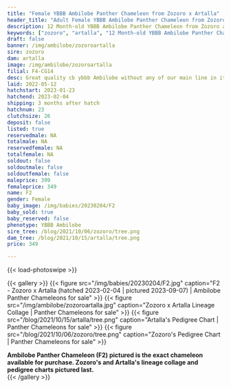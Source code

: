 ```yaml
---
title: "Female YBBB Ambilobe Panther Chameleon from Zozoro x Artalla"
header_title: "Adult Female YBBB Ambilobe Panther Chameleon from Zozoro x Artalla"
description: 12 Month-old YBBB Ambilobe Panther Chameleon from Zozoro and Artalla. Great quality cb ybbb Ambilobe without any of our main line in it (except Alla). We've included sire and dam dendrograms if available, but you can view our Zozoro or Artalla breeder pages for more information.
keywords: ["zozoro", "artalla", "12 Month-old YBBB Ambilobe Panther Chameleon", "baby chameleons for sale", "buy panther chameleon", "panther for sale", "ambilobe panther chameleons for sale", "ambilobe panther chameleon for sale"]
draft: false
banner: /img/ambilobe/zozoroartalla
sire: zozoro
dam: artalla
image: /img/ambilobe/zozoroartalla
filial: F4-CG14
desc: Great quality cb ybbb Ambilobe without any of our main line in it (except Alla).
laid: 2022-05-12
hatchstart: 2023-01-23
hatchend: 2023-02-04
shipping: 3 months after hatch
hatchnum: 23
clutchsize: 26
deposit: false
listed: true
reservedmale: NA
totalmale: NA
reservedfemale: NA
totalfemale: NA
soldout: false
soldoutmale: false
soldoutfemale: false
maleprice: 399
femaleprice: 349
name: F2
gender: Female
baby_image: /img/babies/20230204/F2
baby_sold: true
baby_reserved: false
phenotype: YBBB Ambilobe
sire_tree: /blog/2021/10/06/zozoro/tree.png
dam_tree: /blog/2021/10/15/artalla/tree.png
price: 349

---
```


{{< load-photoswipe >}}

{{< gallery >}}
  {{< figure src="/img/babies/20230204/F2.jpg" caption="F2 - Zozoro x Artalla (hatched 2023-02-04 | pictured 2023-09-07) | Ambilobe Panther Chameleons for sale" >}}
  {{< figure src="/img/ambilobe/zozoroartalla.jpg" caption="Zozoro x Artalla Lineage Collage | Panther Chameleons for sale" >}}
  {{< figure src="/blog/2021/10/15/artalla/tree.png" caption="Artalla's Pedigree Chart | Panther Chameleons for sale" >}}
  {{< figure src="/blog/2021/10/06/zozoro/tree.png" caption="Zozoro's Pedigree Chart | Panther Chameleons for sale" >}}
  <figcaption itemprop="description"><strong>Ambilobe Panther Chameleon (F2) pictured is the exact chameleon available for purchase. Zozoro's and Artalla's lineage collage and pedigree charts pictured last.</strong></figcaption>
{{< /gallery >}}
